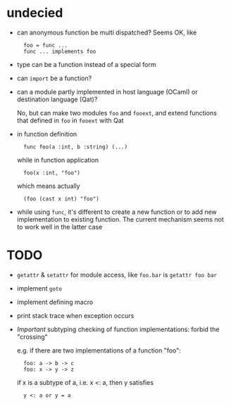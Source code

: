 # undecied

- can anonymous function be multi dispatched? Seems OK, like

        foo = func ...
        func ... implements foo

- type can be a function instead of a special form

- can `import` be a function?

- can a module partly implemented in host language (OCaml) or destination language (Qat)?

    No, but can make two modules `foo` and `fooext`, and extend functions that defined in `foo`
    in `fooext` with Qat

- in function definition

        func foo(a :int, b :string) (...)

    while in function application

        foo(x :int, "foo")

    which means actually

        (foo (cast x int) "foo")

- while using `func`, it's different to create a new function or
    to add new implementation to existing function. The current
    mechanism seems not to work well in the latter case

# TODO

- `getattr` & `setattr` for module access, like `foo.bar` is `getattr foo bar`

- implement `goto`

- implement defining macro

- print stack trace when exception occurs

- *Important* subtyping checking of function implementations: forbid the "crossing"

    e.g. if there are two implementations of a function "foo":

        foo: a -> b -> c
        foo: x -> y -> z

    if x is a subtype of a, i.e. x <: a, then y satisfies

        y <: a or y = a


